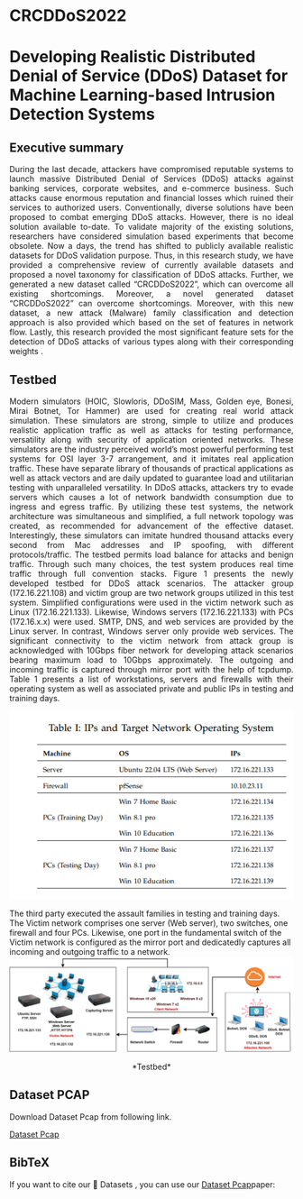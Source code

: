 # CRCDDoS2022
# Developing Realistic Distributed Denial of Service (DDoS) Dataset for Machine Learning-based Intrusion Detection Systems
## Executive summary 
<p align="justify">
During the last decade, attackers have compromised reputable systems to launch massive Distributed Denial of Services (DDoS) attacks against banking services, corporate websites, and e-commerce business. Such attacks cause enormous reputation and financial losses which ruined their services to authorized users. Conventionally, diverse solutions have been proposed to combat emerging DDoS attacks. However, there is no ideal solution available to-date. To validate majority of
the existing solutions, researchers have considered simulation based experiments that become obsolete. Now a days, the trend has shifted to publicly available realistic datasets for DDoS validation purpose. Thus, in this research study, we have provided a comprehensive review of currently available datasets and
proposed a novel taxonomy for classification of DDoS attacks. Further, we generated a new dataset called “CRCDDoS2022”, which can overcome all existing shortcomings. Moreover, a novel generated dataset “CRCDDoS2022” can overcome shortcomings.
Moreover, with this new dataset, a new attack (Malware) family
classification and detection approach is also provided which based
on the set of features in network flow. Lastly, this research
provided the most significant feature sets for the detection of
DDoS attacks of various types along with their corresponding
weights . </p>
<h2>Testbed </h2>
<p align="justify">
Modern simulators (HOIC, Slowloris, DDoSIM, Mass,
Golden eye, Bonesi, Mirai Botnet, Tor Hammer) are
used for creating real world attack simulation. These
simulators are strong, simple to utilize and produces
realistic application traffic as well as attacks for testing
performance, versatility along with security of application oriented networks. These simulators are the industry perceived world’s most powerful performing test
systems for OSI layer 3-7 arrangement, and it imitates
real application traffic. These have separate library of
thousands of practical applications as well as attack
vectors and are daily updated to guarantee load and
utilitarian testing with unparalleled versatility.
In DDoS attacks, attackers try to evade servers which
causes a lot of network bandwidth consumption due to
ingress and egress traffic. By utilizing these test systems,
the network architecture was simultaneous and simplified, a full network topology was created, as recommended for advancement of the effective dataset. Interestingly, these simulators can imitate hundred thousand
attacks every second from Mac addresses and IP spoofing, with different protocols/traffic. The testbed permits
load balance for attacks and benign traffic. Through such
many choices, the test system produces real time traffic
through full convention stacks. Figure 1 presents the
newly developed testbed for DDoS attack scenarios.
The attacker group (172.16.221.108) and victim group
are two network groups utilized in this test system.
Simplified configurations were used in the victim network such as Linux (172.16.221.133). Likewise, Windows
servers (172.16.221.133) with PCs (172.16.x.x) were used.
SMTP, DNS, and web services are provided by the Linux
server. In contrast, Windows server only provide web
services. The significant connectivity to the victim network from attack group is acknowledged with 10Gbps
fiber network for developing attack scenarios bearing
maximum load to 10Gbps approximately. The outgoing
and incoming traffic is captured through mirror port
with the help of tcpdump. Table 1 presents a list of
workstations, servers and firewalls with their operating
system as well as associated private and public IPs in
testing and training days.
  
![Testbed](figure/table.png)

The third party executed the assault families in testing
and training days. The Victim network comprises one
server (Web server), two switches, one firewall and four
PCs. Likewise, one port in the fundamental switch of
the Victim network is configured as the mirror port and
dedicatedly captures all incoming and outgoing traffic
to a network.
![Testbed](figure/arc.png)
<p align="center"> *Testbed*  </p>
   </p>

<h2> Dataset PCAP </h2>
<p>Download Dataset Pcap from following link.</p>
<a href="https://pern-my.sharepoint.com/:u:/g/personal/madnan_buic_bahria_edu_pk/EdPQXi60xHFFrN6ttfJTDHQB568DzMY_LzxcEIbb7-WaPQ?e=mdfSJr">Dataset Pcap</a>
<h2> BibTeX </h2>
If you want to cite our 🤗 Datasets , you can use our  <a href="https://scholar.google.co.uk/citations?view_op=view_citation&hl=en&user=lckgBe4AAAAJ&sortby=pubdate&citation_for_view=lckgBe4AAAAJ:rLGzs9wiiwIC">Dataset Pcap</a>paper:

